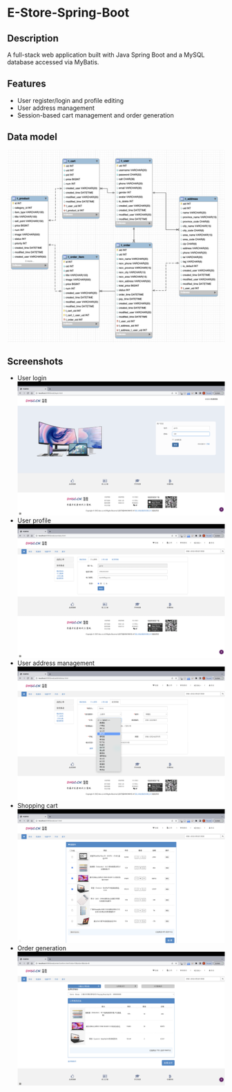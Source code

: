 # E-Store-Spring-Boot

## Description

A full-stack web application built with Java Spring Boot and a MySQL database accessed via MyBatis.

## Features

- User register/login and profile editing
- User address management
- Session-based cart management and order generation

## Data model
![data model](./img/data-model.png)

## Screenshots
- User login
  ![login](./img/estore-login.png)
- User profile
  ![login](./img/estore-profile.png)
- User address management
  ![login](./img/estore-address.png)
- Shopping cart
  ![login](./img/estore-shopping-cart.png)
- Order generation
  ![login](./img/estore-order.png)
